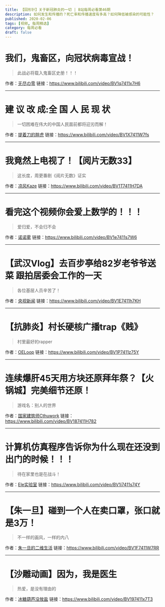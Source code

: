 ```yaml
---
title: 【回形针】关于新冠肺炎的一切 | B站每周必看第46期
description: 如何发生和传播的？死亡率和传播速度有多高？如何降低被感染的可能性？
published: 2020-02-06
tags: [视频, 每周精选]
category: 每周必看
draft: false
---
```


# 我们，鬼畜区，向冠状病毒宣战！
> 此战必将载入鬼畜区史册！！！

作者：[无尽の零](https://space.bilibili.com/305214791)
链接：https://www.bilibili.com/video/BV1q7411x7H6

---

# 建 议 改 成:全 国 人 民 现 状
> 一切困难在伟大的中国人民面前都将迎刃而解！

作者：[提着刀的胖虎](https://space.bilibili.com/287529225)
链接：https://www.bilibili.com/video/BV1X7411W7fs

---

# 我竟然上电视了！【阅片无数33】
> 这长度，周更番剧《阅片无数》证实

作者：[凉风Kaze](https://space.bilibili.com/14110780)
链接：https://www.bilibili.com/video/BV1T7411H7DA

---

# 看完这个视频你会爱上数学的！！！
> 爱归爱，不会归不会

作者：[诺诺雾](https://space.bilibili.com/503159337)
链接：https://www.bilibili.com/video/BV1e7411s7W6

---

# 【武汉Vlog】去百步亭给82岁老爷爷送菜 跟拍居委会工作的一天
> 各位基层人员辛苦了！

作者：[央视新闻](https://space.bilibili.com/456664753)
链接：https://www.bilibili.com/video/BV1E7411h7KH

---

# 【抗肺炎】村长硬核广播trap《贱》
> 村里最好的rapper

作者：[OELoop](https://space.bilibili.com/6171645)
链接：https://www.bilibili.com/video/BV1P7411z75Y

---

# 连续爆肝45天用方块还原拜年祭？【火锅城】完美细节还原！
> 游戏名：别人的世界

作者：[国家建筑师Cthuwork](https://space.bilibili.com/24323)
链接：https://www.bilibili.com/video/BV187411H782

---

# 计算机仿真程序告诉你为什么现在还没到出门的时候！！！
> 待在家里也是在战斗！

作者：[Ele实验室](https://space.bilibili.com/481434238)
链接：https://www.bilibili.com/video/BV1i7411s74Y

---

# 【朱一旦】碰到一个人在卖口罩，张口就是3万！
> 不一样的画风，一样的内八

作者：[朱一旦的二维生活](https://space.bilibili.com/503569552)
链接：https://www.bilibili.com/video/BV1F7411W7RR

---

# 【沙雕动画】因为，我是医生
> 热爱，是没有理由的

作者：[冰糖葫芦没放盐](https://space.bilibili.com/50245973)
链接：https://www.bilibili.com/video/BV197411x7T3

